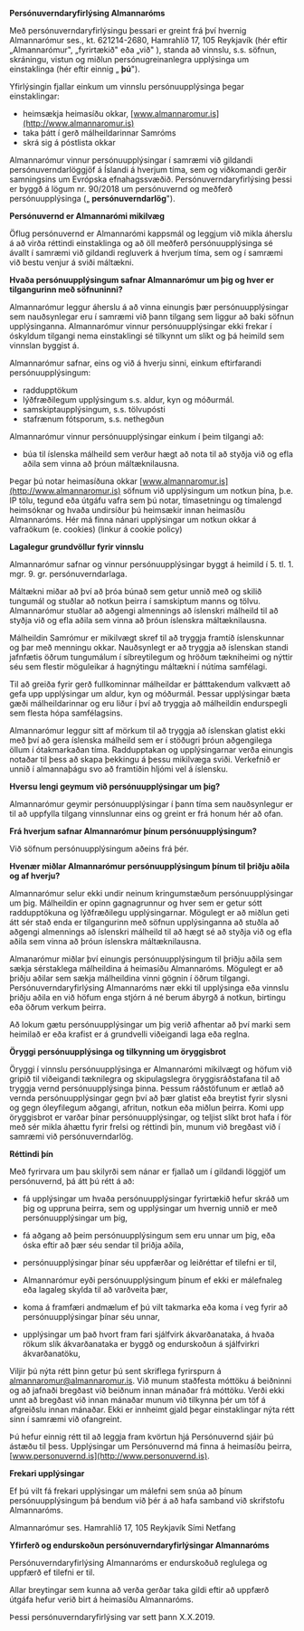 **Persónuverndaryfirlýsing Almannaróms**

Með persónuverndaryfirlýsingu þessari er greint frá því hvernig Almannarómur ses., kt. 621214-2680, Hamrahlíð 17, 105 Reykjavík (hér eftir „Almannarómur&quot;, „fyrirtækið&quot; eða „við&quot; ), standa að vinnslu, s.s. söfnun, skráningu, vistun og miðlun persónugreinanlegra upplýsinga um einstaklinga (hér eftir einnig „ **þú**&quot;).

 Yfirlýsingin fjallar einkum um vinnslu persónuupplýsinga þegar einstaklingar:

- heimsækja heimasíðu okkar, [www.almannaromur.is](http://www.almannaromur.is)
- taka þátt í gerð málheildarinnar Samróms
- skrá sig á póstlista okkar

Almannarómur vinnur persónuupplýsingar í samræmi við gildandi persónuverndarlöggjöf á Íslandi á hverjum tíma, sem og viðkomandi gerðir samningsins um Evrópska efnahagssvæðið. Persónuverndaryfirlýsing þessi er byggð á lögum nr. 90/2018 um persónuvernd og meðferð persónuupplýsinga („ **persónuverndarlög**&quot;).

**Persónuvernd er Almannarómi mikilvæg**

Öflug persónuvernd er Almannarómi kappsmál og leggjum við mikla áherslu á að virða réttindi einstaklinga og að öll meðferð persónuupplýsinga sé ávallt í samræmi við gildandi regluverk á hverjum tíma, sem og í samræmi við bestu venjur á sviði máltækni.

**Hvaða persónuupplýsingum safnar Almannarómur um þig og hver er tilgangurinn með söfnuninni?**

Almannarómur leggur áherslu á að vinna einungis þær persónuupplýsingar sem nauðsynlegar eru í samræmi við þann tilgang sem liggur að baki söfnun upplýsinganna. Almannarómur vinnur persónuupplýsingar ekki frekar í óskyldum tilgangi nema einstaklingi sé tilkynnt um slíkt og þá heimild sem vinnslan byggist á.

Almannarómur safnar, eins og við á hverju sinni, einkum eftirfarandi persónuupplýsingum:

- raddupptökum
- lýðfræðilegum upplýsingum s.s. aldur, kyn og móðurmál.
- samskiptaupplýsingum, s.s. tölvupósti
- stafrænum fótsporum, s.s. nethegðun

Almannarómur vinnur persónuupplýsingar einkum í þeim tilgangi að:

- búa til íslenska málheild sem verður hægt að nota til að styðja við og efla aðila sem vinna að þróun máltæknilausna.

Þegar þú notar heimasíðuna okkar [www.almannaromur.is](http://www.almannaromur.is) söfnum við upplýsingum um notkun þína, þ.e. IP tölu, tegund eða útgáfu vafra sem þú notar, tímasetningu og tímalengd heimsóknar og hvaða undirsíður þú heimsækir innan heimasíðu Almannaróms. Hér má finna nánari upplýsingar um notkun okkar á vafraökum (e. cookies) (linkur á cookie policy)

**Lagalegur grundvöllur fyrir vinnslu**

Almannarómur safnar og vinnur persónuupplýsingar byggt á heimild í 5. tl. 1. mgr. 9. gr. persónuverndarlaga.

Máltækni miðar að því að þróa búnað sem getur unnið með og skilið tungumál og stuðlar að notkun þeirra í samskiptum manns og tölvu. Almannarómur stuðlar að aðgengi almennings að íslenskri málheild til að styðja við og efla aðila sem vinna að þróun íslenskra máltæknilausna.

Málheildin Samrómur er mikilvægt skref til að tryggja framtíð íslenskunnar og þar með menningu okkar. Nauðsynlegt er að tryggja að íslenskan standi jafnfætis öðrum tungumálum í síbreytilegum og hröðum tækniheimi og nýttir séu sem flestir möguleikar á hagnýtingu máltækni í nútíma samfélagi.

Til að greiða fyrir gerð fullkominnar málheildar er þátttakendum valkvætt að gefa upp upplýsingar um aldur, kyn og móðurmál. Þessar upplýsingar bæta gæði málheildarinnar og eru liður í því að tryggja að málheildin endurspegli sem flesta hópa samfélagsins.

Almannarómur leggur sitt af mörkum til að tryggja að íslenskan glatist ekki með því að gera íslenska málheild sem er í stöðugri þróun aðgengilega öllum í ótakmarkaðan tíma. Raddupptakan og upplýsingarnar verða einungis notaðar til þess að skapa þekkingu á þessu mikilvæga sviði. Verkefnið er unnið í almannaþágu svo að framtíðin hljómi vel á íslensku.

**Hversu lengi geymum við persónuupplýsingar um þig?**

Almannarómur geymir persónuupplýsingar í þann tíma sem nauðsynlegur er til að uppfylla tilgang vinnslunnar eins og greint er frá honum hér að ofan.

**Frá hverjum safnar Almannarómur þínum persónuupplýsingum?**

Við söfnum persónuupplýsingum aðeins frá þér.

**Hvenær miðlar Almannarómur persónuupplýsingum þínum til þriðju aðila og af hverju?**

Almannarómur selur ekki undir neinum kringumstæðum persónuupplýsingar um þig. Málheildin er opinn gagnagrunnur og hver sem er getur sótt raddupptökuna og lýðfræðilegu upplýsingarnar. Mögulegt er að miðlun geti átt sér stað enda er tilgangurinn með söfnun upplýsinganna að stuðla að aðgengi almennings að íslenskri málheild til að hægt sé að styðja við og efla aðila sem vinna að þróun íslenskra máltæknilausna.

Almanarómur miðlar því einungis persónuupplýsingum til þriðju aðila sem sækja sérstaklega málheildina á heimasíðu Almannaróms. Mögulegt er að þriðju aðilar sem sækja málheildina vinni gögnin í öðrum tilgangi. Persónuverndaryfirlýsing Almannaróms nær ekki til upplýsinga eða vinnslu þriðju aðila en við höfum enga stjórn á né berum ábyrgð á notkun, birtingu eða öðrum verkum þeirra.

Að lokum gætu persónuupplýsingar um þig verið afhentar að því marki sem heimilað er eða krafist er á grundvelli viðeigandi laga eða reglna.

**Öryggi persónuupplýsinga og tilkynning um öryggisbrot**

Öryggi í vinnslu persónuupplýsinga er Almannarómi mikilvægt og höfum við gripið til viðeigandi tæknilegra og skipulagslegra öryggisráðstafana til að tryggja vernd persónuupplýsinga þinna. Þessum ráðstöfunum er ætlað að vernda persónuupplýsingar gegn því að þær glatist eða breytist fyrir slysni og gegn óleyfilegum aðgangi, afritun, notkun eða miðlun þeirra. Komi upp öryggisbrot er varðar þínar persónuupplýsingar, og teljist slíkt brot hafa í för með sér mikla áhættu fyrir frelsi og réttindi þín, munum við bregðast við í samræmi við persónuverndarlög.

**Réttindi þín**

Með fyrirvara um þau skilyrði sem nánar er fjallað um í gildandi löggjöf um persónuvernd, þá átt þú rétt á að:

- fá upplýsingar um hvaða persónuupplýsingar fyrirtækið hefur skráð um þig og uppruna þeirra, sem og upplýsingar um hvernig unnið er með persónuupplýsingar um þig,
- fá aðgang að þeim persónuupplýsingum sem eru unnar um þig, eða óska eftir að þær séu sendar til þriðja aðila,

- persónuupplýsingar þínar séu uppfærðar og leiðréttar ef tilefni er til,
- Almannarómur eyði persónuupplýsingum þínum ef ekki er málefnaleg eða lagaleg skylda til að varðveita þær,
- koma á framfæri andmælum ef þú vilt takmarka eða koma í veg fyrir að persónuupplýsingar þínar séu unnar,
- upplýsingar um það hvort fram fari sjálfvirk ákvarðanataka, á hvaða rökum slík ákvarðanataka er byggð og endurskoðun á sjálfvirkri ákvarðanatöku,

Viljir þú nýta rétt þinn getur þú sent skriflega fyrirspurn á [almannaromur@almannaromur.is](mailto:almannaromur@almannaromur.is). Við munum staðfesta móttöku á beiðninni og að jafnaði bregðast við beiðnum innan mánaðar frá móttöku. Verði ekki unnt að bregðast við innan mánaðar munum við tilkynna þér um töf á afgreiðslu innan mánaðar. Ekki er innheimt gjald þegar einstaklingar nýta rétt sinn í samræmi við ofangreint.

Þú hefur einnig rétt til að leggja fram kvörtun hjá Persónuvernd sjáir þú ástæðu til þess. Upplýsingar um Persónuvernd má finna á heimasíðu þeirra, [www.personuvernd.is](http://www.personuvernd.is).

**Frekari upplýsingar**

Ef þú vilt fá frekari upplýsingar um málefni sem snúa að þínum persónuupplýsingum þá bendum við þér á að hafa samband við skrifstofu Almannaróms.

Almannarómur ses.
Hamrahlíð 17, 105 Reykjavík
Sími
Netfang

**Yfirferð og endurskoðun persónuverndaryfirlýsingar Almannaróms**

Persónuverndaryfirlýsing Almannaróms er endurskoðuð reglulega og uppfærð ef tilefni er til.

Allar breytingar sem kunna að verða gerðar taka gildi eftir að uppfærð útgáfa hefur verið birt á heimasíðu Almannaróms.

 Þessi persónuverndaryfirlýsing var sett þann X.X.2019.
